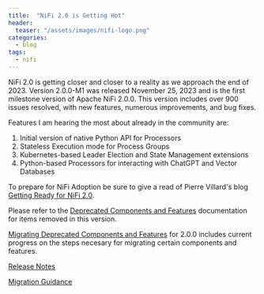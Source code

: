```yaml
---
title:  "NiFi 2.0 is Getting Hot"
header:
  teaser: "/assets/images/nifi-logo.png"
categories: 
  - blog
tags:
  - nifi 
---
```


NiFi 2.0 is getting closer and closer to a reality as we approach the end of 2023.   Version 2.0.0-M1 was released November 25, 2023 and is the first milestone version of Apache NiFi 2.0.0. This version includes over 900 issues resolved, with new features, numerous improvements, and bug fixes.

Features I am hearing the most about already in the community are:

1. Initial version of native Python API for Processors
2. Stateless Execution mode for Process Groups
3. Kubernetes-based Leader Election and State Management extensions
4. Python-based Processors for interacting with ChatGPT and Vector Databases


To prepare for NiFi Adoption be sure to give a read of Pierre Villard's blog [Getting Ready for NiFi 2.0](https://medium.com/cloudera-inc/getting-ready-for-apache-nifi-2-0-5a5e6a67f450).


Please refer to the [Deprecated Components and Features](https://cwiki.apache.org/confluence/display/NIFI/Deprecated+Components+and+Features) documentation for items removed in this version.

[Migrating Deprecated Components and Features](https://cwiki.apache.org/confluence/display/NIFI/Migrating+Deprecated+Components+and+Features+for+2.0.0) for 2.0.0 includes current progress on the steps necesary for migrating certain components and features.

[Release Notes](https://cwiki.apache.org/confluence/display/NIFI/Release+Notes#ReleaseNotes-Version2.0.0-M1)

[Migration Guidance](https://cwiki.apache.org/confluence/display/NIFI/Migration+Guidance)